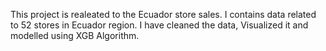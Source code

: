 This project is realeated to the Ecuador store sales. I contains data related to 52 stores in Ecuador region. I have cleaned the data, Visualized it and modelled using XGB Algorithm.
